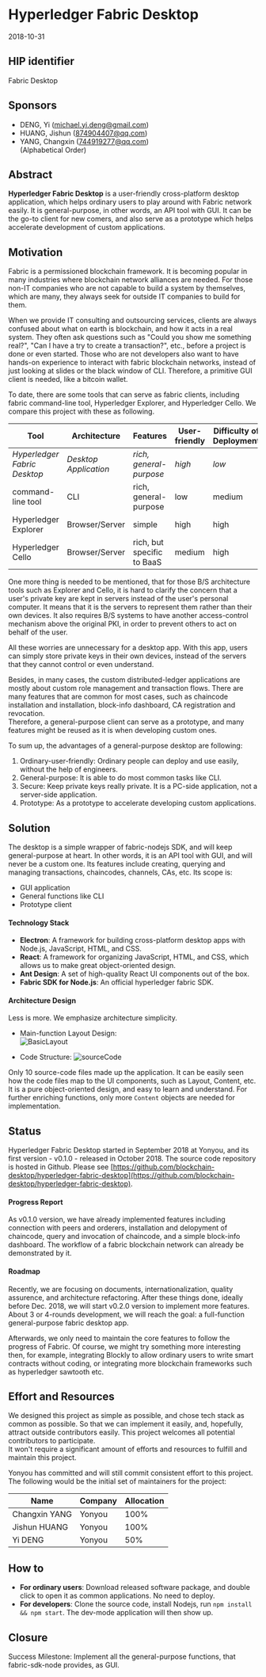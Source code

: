 # Hyperledger Fabric Desktop
2018-10-31

## HIP identifier
Fabric Desktop

## Sponsors
* DENG, Yi (michael.yi.deng@gmail.com)
* HUANG, Jishun (874904407@qq.com)
* YANG, Changxin (744919277@qq.com)  
(Alphabetical Order)

## Abstract
**Hyperledger Fabric Desktop** is a user-friendly cross-platform desktop application,
which helps ordinary users to play around with Fabric network easily. 
It is general-purpose, in other words, an API tool with GUI.
It can be the go-to client for new comers, 
and also serve as a prototype which helps accelerate development of custom applications.
 
## Motivation
Fabric is a permissioned blockchain framework. 
It is becoming popular in many industries where blockchain network alliances are needed.
For those non-IT companies who are not capable to build a system by themselves, which are many, they always 
seek for outside IT companies to build for them.  

When we provide IT consulting and outsourcing services, 
clients are always confused about what on earth is blockchain,
and how it acts in a real system. They often ask questions such as
"Could you show me something real?", "Can I have a try to create a transaction?", etc., before a project
is done or even started.
Those who are not developers also want to have hands-on experience to interact with fabric blockchain networks, 
instead of just looking at slides or the black window of CLI.
Therefore, a primitive GUI client is needed, like a bitcoin wallet.

To date, there are some tools that can serve as fabric clients, including fabric command-line tool, 
Hyperledger Explorer, and Hyperledger Cello. We compare this project with these as following.  

Tool | Architecture |  Features | User-friendly | Difficulty of Deployment  
--- | --- | --- | --- | --- 
*Hyperledger Fabric Desktop* | *Desktop Application* | *rich, general-purpose* | *high* | *low*
command-line tool | CLI | rich, general-purpose| low | medium 
Hyperledger Explorer | Browser/Server | simple | high | high 
Hyperledger Cello | Browser/Server | rich, but specific to BaaS | medium | high 
 
One more thing is needed to be mentioned, that for those B/S architecture tools such as Explorer and Cello, it
is hard to clarify the concern that a user's private key are kept in servers instead of the user's personal computer. 
It means that it is the servers to represent them rather than their own devices. 
It also requires B/S systems to have another access-control mechanism above the original PKI, 
in order to prevent others to act on behalf of the user. 

All these worries are unnecessary for a desktop app. With this app, 
users can simply store private keys in their own devices, 
instead of the servers that they cannot control or even understand. 

Besides, in many cases, the custom distributed-ledger applications are mostly 
about custom role management and transaction flows. 
There are many features that are common for most cases, such as chaincode installation and installation, 
block-info dashboard, CA registration and revocation.  
Therefore, a general-purpose client can serve as a prototype, and many features might be reused as 
it is when developing custom ones. 

To sum up, the advantages of a general-purpose desktop are following:
1. Ordinary-user-friendly: Ordinary people can deploy and use easily, without the help of engineers. 
2. General-purpose: It is able to do most common tasks like CLI.
3. Secure: Keep private keys really private. It is a PC-side application, not a server-side application.
4. Prototype: As a prototype to accelerate developing custom applications. 

## Solution
The desktop is a simple wrapper of fabric-nodejs SDK, and will keep general-purpose at heart. 
In other words, it is an API tool with GUI, and will never be a custom one. 
Its features include creating, querying and managing transactions, chaincodes, channels, CAs, etc.
Its scope is:  

* GUI application 
* General functions like CLI
* Prototype client

#### Technology Stack

- **Electron**: A framework for building cross-platform desktop apps with Node.js, JavaScript, HTML, and CSS.
- **React**: A framework for organizing JavaScript, HTML, and CSS, which allows us to make great 
object-oriented design. 
- **Ant Design**: A set of high-quality React UI components out of the box.
- **Fabric SDK for Node.js**: An official hyperledger fabric SDK.

#### Architecture Design
Less is more. We emphasize architecture simplicity.

* Main-function Layout Design:  
![BasicLayout](./img/proposal/BasicLayout.png) 

* Code Structure: 
![sourceCode](./img/proposal/sourceCode.png)

Only 10 source-code files made up the application. It can be easily seen how the code files map to the 
UI components, such as Layout, Content, etc.
It is a pure object-oriented design, and easy to learn and understand. 
For further enriching functions, only more `Content` objects are needed for implementation.

## Status
Hyperledger Fabric Desktop started in September 2018 at Yonyou, and its first version - v0.1.0 - 
released in October 2018.
The source code repository is hosted in Github. Please see 
[https://github.com/blockchain-desktop/hyperledger-fabric-desktop](https://github.com/blockchain-desktop/hyperledger-fabric-desktop).

#### Progress Report
As v0.1.0 version, we have already implemented features including connection with peers and orderers, installation and delopyment of chaincode, 
query and invocation of chaincode, and a simple block-info dashboard. 
The workflow of a fabric blockchain network can already be demonstrated by it.

#### Roadmap
Recently, we are focusing on documents, internationalization, quality assurence, and architecture refactoring.
After these things done, ideally before Dec. 2018, we will start v0.2.0 version to implement more features. 
About 3 or 4-rounds development, we will reach the goal: a full-function general-purpose fabric desktop app.

Afterwards, we only need to maintain the core features to follow the progress of Fabric. Of course, we 
might try something more interesting then, for example, integrating Blockly to allow ordinary users
to write smart contracts without coding, or integrating more blockchain frameworks such as hyperledger 
sawtooth etc.  

## Effort and Resources

We designed this project as simple as possible, and chose tech stack as common as possible. 
So that we can implement it easily, and, hopefully, attract outside contributors easily.
This project welcomes all potential contributors to participate.  
It won't require a significant amount of efforts and resources to fulfill and maintain this project. 

Yonyou has committed and will still commit consistent effort to this project.
The following would be the initial set of maintainers for the project: 

Name| Company | Allocation
--- | --- | ---
Changxin YANG | Yonyou | 100%
Jishun HUANG | Yonyou | 100%
Yi DENG | Yonyou | 50% 


## How to
- **For ordinary users**: Download released software package, and double click to open it as common applications. 
No need to deploy.  
- **For developers**: Clone the source code, install Nodejs, run `npm install && npm start`. The dev-mode 
application will then show up. 

## Closure
Success Milestone: Implement all the general-purpose functions, 
that fabric-sdk-node provides, as GUI.
